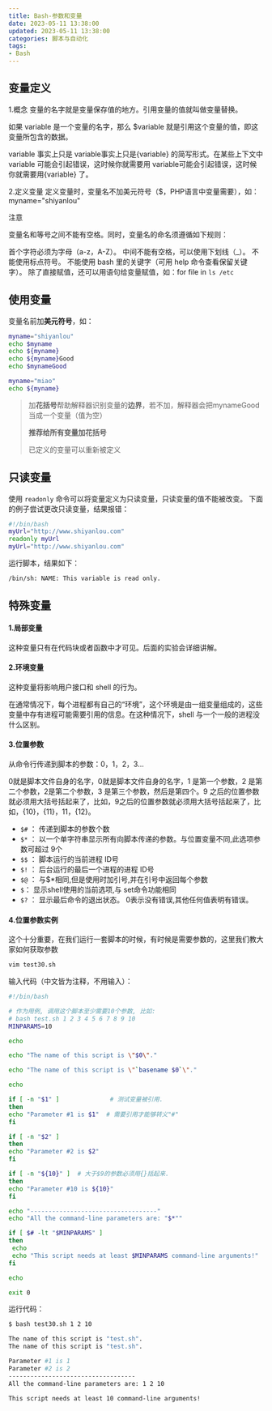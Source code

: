 ```yaml
---
title: Bash-参数和变量
date: 2023-05-11 13:38:00
updated: 2023-05-11 13:38:00
categories: 脚本与自动化
tags:
- Bash
---
```


## 变量定义

1.概念
变量的名字就是变量保存值的地方。引用变量的值就叫做变量替换。

如果 variable 是一个变量的名字，那么 $variable 就是引用这个变量的值，即这变量所包含的数据。

variable 事实上只是 variable事实上只是{variable} 的简写形式。在某些上下文中 variable 可能会引起错误，这时候你就需要用 variable可能会引起错误，这时候你就需要用{variable} 了。

2.定义变量
定义变量时，变量名不加美元符号（$，PHP语言中变量需要），如： myname="shiyanlou"

注意

变量名和等号之间不能有空格。同时，变量名的命名须遵循如下规则：

首个字符必须为字母（a-z，A-Z）。
中间不能有空格，可以使用下划线（_）。
不能使用标点符号。
不能使用 bash 里的关键字（可用 help 命令查看保留关键字）。
除了直接赋值，还可以用语句给变量赋值，如：for file in `ls /etc`

## 使用变量

变量名前加**美元符号**，如：

```sh
myname="shiyanlou"
echo $myname
echo ${myname}
echo ${myname}Good
echo $mynameGood

myname="miao"
echo ${myname}
```

> 加**花括号**帮助解释器识别变量的**边界**，若不加，解释器会把mynameGood当成一个变量（值为空）
>
> **推荐给所有变量加花括号**
>
> 已定义的变量可以重新被定义

## 只读变量

使用 `readonly` 命令可以将变量定义为只读变量，只读变量的值不能被改变。 下面的例子尝试更改只读变量，结果报错：

```sh
#!/bin/bash
myUrl="http://www.shiyanlou.com"
readonly myUrl
myUrl="http://www.shiyanlou.com"
```

运行脚本，结果如下：

```sh
/bin/sh: NAME: This variable is read only.
```

## 特殊变量

#### 1.局部变量

这种变量只有在代码块或者函数中才可见。后面的实验会详细讲解。

#### 2.环境变量

这种变量将影响用户接口和 shell 的行为。

在通常情况下，每个进程都有自己的“环境”，这个环境是由一组变量组成的，这些变量中存有进程可能需要引用的信息。在这种情况下，shell 与一个一般的进程没什么区别。

#### 3.位置参数

从命令行传递到脚本的参数：0，1，2，3...

0就是脚本文件自身的名字，0就是脚本文件自身的名字，1 是第一个参数，2 是第二个参数，2是第二个参数，3 是第三个参数，然后是第四个。9 之后的位置参数就必须用大括号括起来了，比如，9之后的位置参数就必须用大括号括起来了，比如，{10}，{11}，11，{12}。

* `$#` ： 传递到脚本的参数个数
* `$*` ： 以一个单字符串显示所有向脚本传递的参数。与位置变量不同,此选项参数可超过 9个
* `$$` ： 脚本运行的当前进程 ID号
* `$!` ： 后台运行的最后一个进程的进程 ID号
* `$@` ： 与$*相同,但是使用时加引号,并在引号中返回每个参数
* `$`： 显示shell使用的当前选项,与 set命令功能相同
* `$?` ： 显示最后命令的退出状态。 0表示没有错误,其他任何值表明有错误。

#### 4.位置参数实例

这个十分重要，在我们运行一套脚本的时候，有时候是需要参数的，这里我们教大家如何获取参数

```sh
vim test30.sh
```

输入代码（中文皆为注释，不用输入）：

```sh
#!/bin/bash

# 作为用例, 调用这个脚本至少需要10个参数, 比如:
# bash test.sh 1 2 3 4 5 6 7 8 9 10
MINPARAMS=10

echo

echo "The name of this script is \"$0\"."

echo "The name of this script is \"`basename $0`\"."

echo

if [ -n "$1" ]              # 测试变量被引用.
then
echo "Parameter #1 is $1"  # 需要引用才能够转义"#"
fi

if [ -n "$2" ]
then
echo "Parameter #2 is $2"
fi

if [ -n "${10}" ]  # 大于$9的参数必须用{}括起来.
then
echo "Parameter #10 is ${10}"
fi

echo "-----------------------------------"
echo "All the command-line parameters are: "$*""

if [ $# -lt "$MINPARAMS" ]
then
 echo
 echo "This script needs at least $MINPARAMS command-line arguments!"
fi

echo

exit 0
```

运行代码：

```sh
$ bash test30.sh 1 2 10

The name of this script is "test.sh".
The name of this script is "test.sh".

Parameter #1 is 1
Parameter #2 is 2
-----------------------------------
All the command-line parameters are: 1 2 10

This script needs at least 10 command-line arguments!
```
